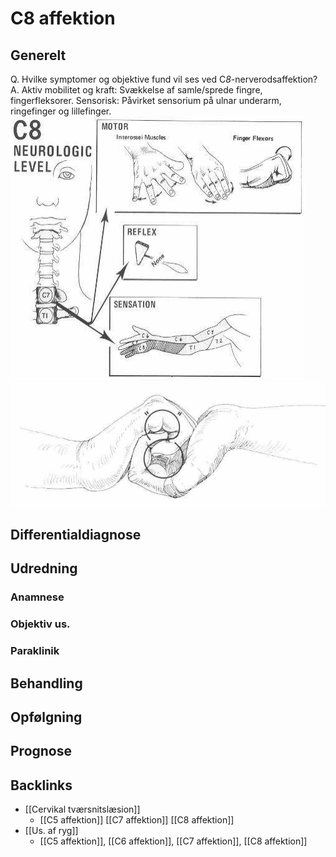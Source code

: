 # C8 affektion
## Generelt
Q. Hvilke symptomer og objektive fund vil ses ved C*8*-nerverodsaffektion?
A. Aktiv mobilitet og kraft: Svækkelse af samle/sprede fingre, fingerfleksorer. Sensorisk: Påvirket sensorium på ulnar underarm, ringefinger og lillefinger.
![](BearImages/13B0592D-026E-40BB-B48A-6D8470192E44-16437-00005C68F3A788BD/4AC1AE9C-61C7-4224-BF9B-A0413E7E446A.png)
![](BearImages/21A076FB-96BD-492B-A113-5D3D16F23C3C-16437-00005C6B40EC9F3A/82BF0C49-5035-4EA8-9AD1-3F0DFE58591D.png)


## Differentialdiagnose


## Udredning
### Anamnese

### Objektiv us.

### Paraklinik

## Behandling


## Opfølgning


## Prognose
 

## Backlinks
* [[Cervikal tværsnitslæsion]]
	* [[C5 affektion]]
[[C7 affektion]]
[[C8 affektion]]
* [[Us. af ryg]]
	* [[C5 affektion]], [[C6 affektion]], [[C7 affektion]], [[C8 affektion]]

<!-- #anki/tag/med/Orto #anki/deck/Medicine #1. med/seed# -->

<!-- {BearID:FE8BC687-6258-46D5-9723-F7C519958F9A-16437-00004D9F36CB37E6} -->
